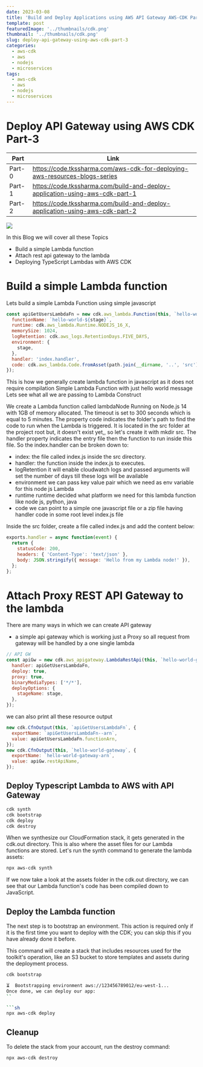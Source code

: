 ```yaml
---
date: 2023-03-08
title: 'Build and Deploy Applications using AWS API Gateway AWS-CDK Part-3'
template: post
featuredImage: '../thumbnails/cdk.png'
thumbnail: '../thumbnails/cdk.png'
slug: deploy-api-gateway-using-aws-cdk-part-3
categories:
  - aws-cdk
  - aws
  - nodejs
  - microservices
tags:
  - aws-cdk
  - aws
  - nodejs
  - microservices
---
```


# Deploy API Gateway using AWS CDK Part-3

| Part   | Link                                                                    |
| ------ | ----------------------------------------------------------------------- |
| Part-0 | https://code.tkssharma.com/aws-cdk-for-deploying-aws-resources-blogs-series  |
| Part-1 | https://code.tkssharma.com/build-and-deploy-application-using-aws-cdk-part-1 |
| Part-2 | https://code.tkssharma.com/build-and-deploy-application-using-aws-cdk-part-2 |

![](https://i.ytimg.com/vi/h_gRGRbOjJ8/maxresdefault.jpg)

In this Blog we will cover all these Topics

- Build a simple Lambda function
- Attach rest api gateway to the lambda
- Deploying TypeScript Lambdas with AWS CDK

# Build a simple Lambda function

Lets build a simple Lambda Function using simple javascript

```javascript
const apiGetUsersLambdaFn = new cdk.aws_lambda.Function(this, `hello-world-${stage}`, {
  functionName: `hello-world-${stage}`,
  runtime: cdk.aws_lambda.Runtime.NODEJS_16_X,
  memorySize: 1024,
  logRetention: cdk.aws_logs.RetentionDays.FIVE_DAYS,
  environment: {
    stage,
  },
  handler: 'index.handler',
  code: cdk.aws_lambda.Code.fromAsset(path.join(__dirname, '..', 'src')),
});
```

This is how we generally create lambda function in javascript as it does not require compilation
Simple Lambda Function with just hello world message
Lets see what all we are passing to Lambda Construct

We create a Lambda function called lambdaNode Running on Node.js 14 with 1GB of memory allocated. The timeout is set to 300 seconds which is equal to 5 minutes. The property code indicates the folder's path to find the code to run when the Lambda is triggered. It is located in the src folder at the project root but, it doesn't exist yet,, so let's create it with mkdir src.
The handler property indicates the entry file then the function to run inside this file. So the index.handler can be broken down to:

- index: the file called index.js inside the src directory.
- handler: the function inside the index.js to executes.
- logRetention it will enable cloudwatch logs and passed arguments will set the number of days till these logs will be available
- environment we can pass key value pair which we need as env variable for this node js Lambda
- runtime runtime decided what platform we need for this lambda function like node js, python, java
- code we can point to a simple one javascript file or a zip file having handler code in some root level index.js file

Inside the src folder, create a file called index.js and add the content below:

```javascript
exports.handler = async function(event) {
  return {
    statusCode: 200,
    headers: { 'Content-Type': 'text/json' },
    body: JSON.stringify({ message: 'Hello from my Lambda node!' }),
  };
};
```

# Attach Proxy REST API Gateway to the lambda

There are many ways in which we can create API gateway

- a simple api gateway which is working just a Proxy so all request from gateway will be handled by a one single lambda

```javascript
// API GW
const apiGw = new cdk.aws_apigateway.LambdaRestApi(this, `hello-world-gw`, {
  handler: apiGetUsersLambdaFn,
  deploy: true,
  proxy: true,
  binaryMediaTypes: ['*/*'],
  deployOptions: {
    stageName: stage,
  },
});
```

we can also print all these resource output

```javascript
new cdk.CfnOutput(this, `apiGetUsersLambdaFn`, {
  exportName: `apiGetUsersLambdaFn--arn`,
  value: apiGetUsersLambdaFn.functionArn,
});
new cdk.CfnOutput(this, `hello-world-gateway`, {
  exportName: `hello-world-gateway-arn`,
  value: apiGw.restApiName,
});
```

## Deploy Typescript Lambda to AWS with API Gateway

```sh
cdk synth
cdk bootstrap
cdk deploy
cdk destroy

```

When we synthesize our CloudFormation stack, it gets generated in the cdk.out directory. This is also where the asset files for our Lambda functions are stored.
Let's run the synth command to generate the lambda assets:

```sh
npx aws-cdk synth
```

If we now take a look at the assets folder in the cdk.out directory, we can see that our Lambda function's code has been compiled down to JavaScript.

## Deploy the Lambda function

The next step is to bootstrap an environment. This action is required only if it is the first time you want to deploy with the CDK; you can skip this if you have already done it before.

This command will create a stack that includes resources used for the toolkit's operation, like an S3 bucket to store templates and assets during the deployment process.

````sh
cdk bootstrap

⏳  Bootstrapping environment aws://123456789012/eu-west-1...
Once done, we can deploy our app:
``

```sh
npx aws-cdk deploy
````

## Cleanup

To delete the stack from your account, run the destroy command:

```sh
npx aws-cdk destroy
```
